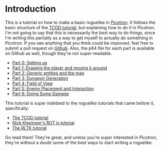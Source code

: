 # Introduction
This is a tutorial on how to make a basic roguelike in [Picotron](https://www.lexaloffle.com/picotron.php). It follows the basic structure of the [TCOD tutorial](https://rogueliketutorials.com/tutorials/tcod/v2/), but explaining how to do it in Picotron. I'm not going to say that this is necessarily the best way to do things, since I'm writing this partially as a way to get myself to actually do something in Picotron. If you see anything that you think could be improved, feel free to submit a pull request on [Github](https://github.com/seawaffle/picotron-roguelike-tutorial). Also, the p64 file for each part is available on Github as well, though they're not super-readable.

- [Part 0: Setting up](./part-0/part-0.html)
- [Part 1: Drawing the player and moving it around](./part-1/part-1.html)
- [Part 2: Generic entities and the map](./part-2/part-2.html)
- [Part 3: Dungeon Generation](./part-3/part-3.html)
- [Part 4: Field of View](./part-4/part-4.html)
- [Part 5: Enemy Placement and Interaction](./part-5/part-5.html)
- [Part 6: Doing Some Damage](./part-6/part-6.html)


This tutorial is super indebted to the roguelike tutorials that came before it, specifically:
- [The TCOD tutorial](https://rogueliketutorials.com/tutorials/tcod/v2/)
- [Nick Klepinger's ROT.js tutorial](https://klepinger.dev/rotjs-tutorial)
- [The RLTK tutorial](https://bfnightly.bracketproductions.com/rustbook/)

Go read them! They're great, and unless you're super interested in Picotron, they're without a doubt some of the best ways to start writing a roguelike.
